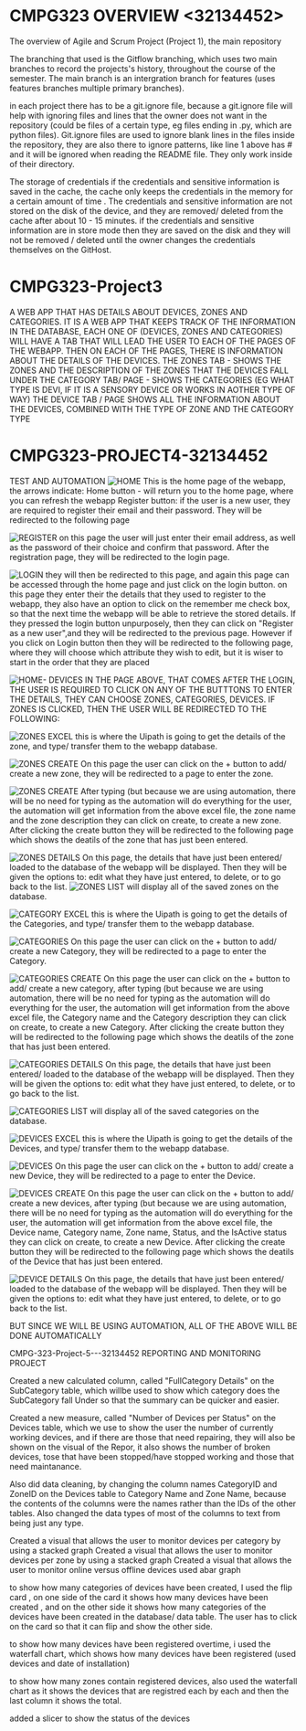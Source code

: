 # CMPG323 OVERVIEW <32134452>
The overview of Agile and Scrum Project (Project 1), the main repository

The branching that used is the Gitflow branching, which uses two main branches to record the projects's history, throughout the course of the semester. The main branch is an intergration branch for features (uses features branches multiple primary branches).

in each project there has to be a git.ignore file, because a git.ignore file will help with ignoring files and lines that the owner does not want in the repository (could be files of a certain type, eg files ending in .py, which are python files). Git.ignore files are used to ignore blank lines in the files inside the repository, they are also there to ignore patterns, like line 1 above has # and it will be ignored when reading the README file. They only work inside of their directory.  

The storage of credentials 
if the credentials and sensitive information is saved in the cache, the cache only keeps the credentials in the memory for a certain amount of time . The credentials and sensitive information are not stored on the disk of the device, and they are removed/ deleted from the cache after about 10 - 15 minutes.
if the credentials and sensitive information are in store mode then they are saved on the disk and they will not be removed / deleted until the owner changes the credentials themselves on the GitHost.

# CMPG323-Project3

A WEB APP THAT HAS DETAILS ABOUT DEVICES, ZONES AND CATEGORIES.
IT IS A WEB APP THAT KEEPS TRACK OF THE INFORMATION IN THE DATABASE, EACH ONE OF (DEVICES, ZONES AND CATEGORIES) WILL HAVE A TAB THAT WILL LEAD THE USER TO EACH OF THE PAGES OF THE WEBAPP. THEN ON EACH OF THE PAGES, THERE IS INFORMATION ABOUT THE DETAILS OF THE DEVICES.
THE ZONES TAB - SHOWS THE ZONES AND THE DESCRIPTION OF THE ZONES THAT THE DEVICES FALL UNDER
THE CATEGORY TAB/ PAGE - SHOWS THE CATEGORIES (EG WHAT TYPE IS DEVI, IF IT IS A SENSORY DEVICE OR WORKS IN AOTHER TYPE OF WAY)
THE DEVICE TAB / PAGE SHOWS ALL THE INFORMATION ABOUT THE DEVICES, COMBINED WITH THE TYPE OF ZONE AND THE CATEGORY TYPE

# CMPG323-PROJECT4-32134452
TEST AND AUTOMATION 
![HOME](https://user-images.githubusercontent.com/61378355/198089073-ca8e71d6-9f7d-473a-a50b-ae599b24fdd7.PNG)
This is the home page of the webapp, the arrows indicate: Home button - will return you to the home page, where you can refresh the webapp
Register button: if the user is a new user, they are required to register their email and their password. They will be redirected to the following page

![REGISTER](https://user-images.githubusercontent.com/61378355/198118518-f73fd176-03d7-4a7b-ac4f-fa653d92a909.PNG)
on this page the user will just enter their email address, as well as the password of their choice and confirm that password. After the registration page, they will be redirected to the login page.

![LOGIN](https://user-images.githubusercontent.com/61378355/198089081-b02fd7bd-9257-4a05-a73b-0fbca7b0741a.PNG)
they will then be redirected to this page, and again this page can be accessed through the home page and just click on the login button.
on this page they enter their the details that they used to register to the webapp, they also have an option to click on the remember me check box, so that the next time the webapp will be able to retrieve the stored details. If they pressed the login button unpurposely, then they can click on "Register as a new user",and they will be redirected to the previous page.
However if you click on Login button then they will be redirected to the following page, where they will choose which attribute they wish to edit, but it is wiser to start in the order that they are placed 

![HOME- DEVICES](https://user-images.githubusercontent.com/61378355/198122620-f9942519-8d3c-4561-bdfe-f19a9e4cc755.PNG)
IN THE PAGE ABOVE, THAT COMES AFTER THE LOGIN, THE USER IS REQUIRED TO CLICK ON ANY OF THE BUTTTONS TO ENTER THE DETAILS, THEY CAN CHOOSE ZONES, CATEGORIES, DEVICES.
IF ZONES IS CLICKED, THEN THE USER WILL BE REDIRECTED TO THE FOLLOWING:

![ZONES EXCEL](https://user-images.githubusercontent.com/61378355/198089799-d09aaaad-2e8a-461e-a8bd-e53e8662691c.png)
this is where the Uipath is going to get the details of the zone, and type/ transfer them to the webapp database.

![ZONES CREATE](https://user-images.githubusercontent.com/61378355/198089087-acb43cb7-0343-4882-b7c2-1bdd568e7a81.PNG)
 On this page the user can click on the + button to add/ create a new zone, they will be redirected to a page to enter the zone.

![ZONES CREATE](https://user-images.githubusercontent.com/61378355/198113181-7b7c5118-87d7-42ac-b66b-dabc83aa9d78.png)
After typing (but because we are using automation, there will be no need for typing as the automation will do everything for the user, the automation will get information from the above excel file, the zone name and the zone description they can click on create, to create a new zone. After clicking the create button they will be redirected to the following page which shows the deatils of the zone that has just been entered.

![ZONES DETAILS](https://user-images.githubusercontent.com/61378355/198116182-a525f769-e303-4a04-ac75-9c73c802a0eb.PNG)
On this page, the details that have just been entered/ loaded to the database of the webapp will be displayed. Then they will be given the options to: edit what they have just entered, to delete, or to go back to the list.
![ZONES LIST](https://user-images.githubusercontent.com/61378355/198113339-23b86a69-55fa-4d09-b296-2776c103951c.png)
will display all of the saved zones on the database.

![CATEGORY EXCEL](https://user-images.githubusercontent.com/61378355/198115984-707494ca-47d4-45c6-a18d-e1263355ef3a.png)
this is where the Uipath is going to get the details of the Categories, and type/ transfer them to the webapp database.

![CATEGORIES](https://user-images.githubusercontent.com/61378355/198113460-b9ab5c58-318d-4622-84e8-6e85f22acb33.PNG)
 On this page the user can click on the + button to add/ create a new Category, they will be redirected to a page to enter the Category.

![CATEGORIES CREATE](https://user-images.githubusercontent.com/61378355/198115748-8717be33-8884-4d8f-bce0-29fc7969271b.png)
On this page the user can click on the + button to add/ create a new category, after typing (but because we are using automation, there will be no need for typing as the automation will do everything for the user, the automation will get information from the above excel file, the Category name and the Category description they can click on create, to create a new Category. After clicking the create button they will be redirected to the following page which shows the deatils of the zone that has just been entered.

![CATEGORIES DETAILS](https://user-images.githubusercontent.com/61378355/198116088-e6a4dfb2-4752-405d-a2d3-07289cf9decf.PNG)
On this page, the details that have just been entered/ loaded to the database of the webapp will be displayed. Then they will be given the options to: edit what they have just entered, to delete, or to go back to the list.

![CATEGORIES LIST](https://user-images.githubusercontent.com/61378355/198115914-08edde5e-651c-42f2-aa32-1e17dd7cd2c2.png)
will display all of the saved categories on the database.

![DEVICES EXCEL](https://user-images.githubusercontent.com/61378355/198116573-439fe675-78ff-4f80-9f7c-f27482d59c21.png)
this is where the Uipath is going to get the details of the Devices, and type/ transfer them to the webapp database.

![DEVICES](https://user-images.githubusercontent.com/61378355/198116470-0264c02e-aac1-4c3c-b588-6fc8794e970b.PNG)
 On this page the user can click on the + button to add/ create a new Device, they will be redirected to a page to enter the Device.

![DEVICES CREATE](https://user-images.githubusercontent.com/61378355/198116540-230e3c68-f4ad-4973-b9ad-5f0983a01337.png)
On this page the user can click on the + button to add/ create a new devices, after typing (but because we are using automation, there will be no need for typing as the automation will do everything for the user, the automation will get information from the above excel file, the Device name, Category name, Zone name, Status, and the IsActive status they can click on create, to create a new Device. After clicking the create button they will be redirected to the following page which shows the deatils of the Device that has just been entered.

![DEVICE DETAILS](https://user-images.githubusercontent.com/61378355/198116655-c5ea2be4-030d-4b7a-9036-fa3537bd0f8c.png)
On this page, the details that have just been entered/ loaded to the database of the webapp will be displayed. Then they will be given the options to: edit what they have just entered, to delete, or to go back to the list.

BUT SINCE WE WILL BE USING AUTOMATION, ALL OF THE ABOVE WILL BE DONE AUTOMATICALLY 

CMPG-323-Project-5---32134452
REPORTING AND MONITORING PROJECT

Created a new calculated column, called "FullCategory Details" on the SubCategory table, which willbe used to show which category does the SubCategory fall Under so that the summary can be quicker and easier.

Created a new measure, called "Number of Devices per Status" on the Devices table, which we use to show the user the number of currently working devices, and if there are those that need repairing, they will also be shown on the visual of the Repor, it also shows the number of broken devices, tose that have been stopped/have stopped working and those that need maintanance.

Also did data cleaning, by changing the column names CategoryID and ZoneID on the Devices table to Category Name and Zone Name, because the contents of the columns were the names rather than the IDs of the other tables. Also changed the data types of most of the columns to text from being just any type.

Created a visual that allows the user to monitor devices per category by using a stacked graph Created a visual that allows the user to monitor devices per zone by using a stacked graph Created a visual that allows the user to monitor online versus offline devices used abar graph

to show how many categories of devices have been created, I used the flip card , on one side of the card it shows how many devices have been created , and on the other side it shows how many categories of the devices have been created in the database/ data table. The user has to click on the card so that it can flip and show the other side.

to show how many devices have been registered overtime, i used the waterfall chart, which shows how many devices have been registered (used devices and date of installation)

to show how many zones contain registered devices, also used the waterfall chart as it shows the devices that are registred each by each and then the last column it shows the total.

added a slicer to show the status of the devices
